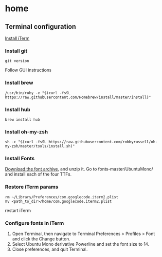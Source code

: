 # home

## Terminal configuration

[Install iTerm](https://www.iterm2.com)

### Install git
```
git version
```
Follow GUI instructions

### Install brew
```
/usr/bin/ruby -e "$(curl -fsSL https://raw.githubusercontent.com/Homebrew/install/master/install)"
```

### Install hub
```
brew install hub
```

### Install oh-my-zsh
```
sh -c "$(curl -fsSL https://raw.githubusercontent.com/robbyrussell/oh-my-zsh/master/tools/install.sh)"
```

### Install Fonts
[Download the font archive](https://github.com/powerline/fonts/archive/master.zip), and unzip it. Go to fonts-master/UbuntuMono/ and install each of the four TTFs.  

### Restore iTerm params
```
rm ~/Library/Preferences/com.googlecode.iterm2.plist
mv <path_to_dir>/home/com.googlecode.iterm2.plist
```
restart iTerm

### Configure fonts in iTerm
1. Open Terminal, then navigate to Terminal Preferences > Profiles > Font and click the Change button.  
2. Select Ubuntu Mono derivative Powerline and set the font size to 14.  
3. Close preferences, and quit Terminal.
